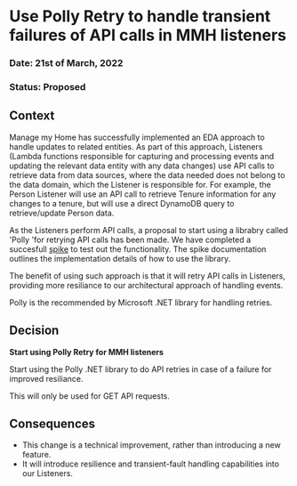 # Use Polly Retry to handle transient failures of API calls in MMH listeners

### **Date:** 21st of March, 2022

### **Status:**  Proposed

## **Context**

Manage my Home has successfully implemented an EDA approach to handle updates to related entities. As part of this approach, Listeners (Lambda functions responsible for capturing and processing events and updating the relevant data entity with any data changes)
use API calls to retrieve data from data sources, where the data needed does not belong to the data domain, which the Listener is responsible for. For example, the Person Listener will use an API call to retrieve Tenure information for any changes to a tenure, 
but will use a direct DynamoDB query to retrieve/update Person data.

As the Listeners perform API calls, a proposal to start using a librabry called 'Polly 'for retrying API calls has been made. We have completed a succesfull [spike](https://docs.google.com/document/d/1gLwslJdTZKBGn-uZcWDsxNOkV6ucO051CacIJQTnaks/edit) to test out the functionality. The spike documentation outlines the implementation details of how to use the library.

The benefit of using such approach is that it will retry API calls in Listeners, providing more resiliance to our architectural approach of handling events.

Polly is the recommended by Microsoft .NET library for handling retries. 

## **Decision**

**Start using Polly Retry for MMH listeners**

Start using the Polly .NET library to do API retries in case of a failure for improved resiliance.

This will only be used for GET API requests. 

## **Consequences**

- This change is a technical improvement, rather than introducing a new feature.
- It will introduce resilience and transient-fault handling capabilities into our Listeners.



